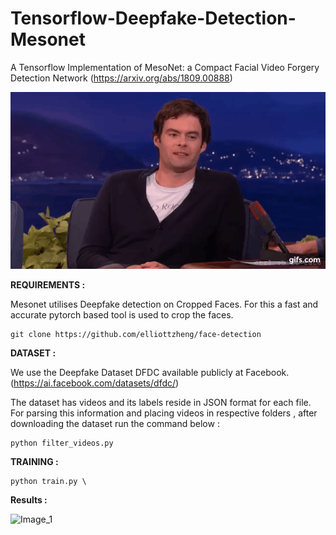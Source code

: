 # Tensorflow-Deepfake-Detection-Mesonet
A Tensorflow Implementation of MesoNet: a Compact Facial Video Forgery Detection Network (https://arxiv.org/abs/1809.00888)

<img src="./gif.gif" alt="Image_2"/>

**REQUIREMENTS :**

Mesonet utilises Deepfake detection on Cropped Faces. For this a fast and accurate pytorch based tool is used to crop the faces. 

```
git clone https://github.com/elliottzheng/face-detection
```

**DATASET :**

We use the Deepfake Dataset DFDC available publicly at Facebook. (https://ai.facebook.com/datasets/dfdc/)

The dataset has videos and its labels reside in JSON format for each file. For parsing this information and placing videos in respective folders , after downloading the dataset run the command below :

 ```
python filter_videos.py
```


**TRAINING :**

```
python train.py \

```
**Results :**

<img src="./Disinf-GIF.gif" alt="Image_1"/>

<!-- <img src="./000999.png" alt="prediction_1"/>

<img src="./000129.jpg" alt="Image_1"/>

<img src="./000129.png" alt="prediction_1"/>
 -->
